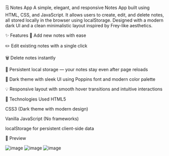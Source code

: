🗒️ Notes App 
A simple, elegant, and responsive Notes App built using HTML, CSS, and JavaScript. It allows users to create, edit, and delete notes, all stored locally in the browser using localStorage. Designed with a modern dark UI and a clean minimalistic layout inspired by Frey-like aesthetics.

✨ Features
📌 Add new notes with ease

✏️ Edit existing notes with a single click

🗑️ Delete notes instantly

💾 Persistent local storage — your notes stay even after page reloads

🎨 Dark theme with sleek UI using Poppins font and modern color palette

💡 Responsive layout with smooth hover transitions and intuitive interactions

🚀 Technologies Used
HTML5

CSS3 (Dark theme with modern design)

Vanilla JavaScript (No frameworks)

localStorage for persistent client-side data

📸 Preview

![image](https://github.com/user-attachments/assets/2455bc63-860b-45d2-a7fc-e4455e75ff62)
![image](https://github.com/user-attachments/assets/cfec5169-2bd4-4b1a-a9e3-04f9045c145e)
![image](https://github.com/user-attachments/assets/d203ee70-d6e1-4bec-b75c-72ff6f3211d2)

